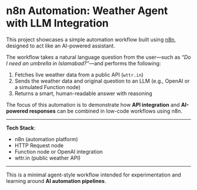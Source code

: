 # n8n Automation: Weather Agent with LLM Integration

This project showcases a simple automation workflow built using [n8n](https://n8n.io/), designed to act like an AI-powered assistant.

The workflow takes a natural language question from the user—such as _“Do I need an umbrella in Islamabad?”_—and performs the following:

1. Fetches live weather data from a public API (`wttr.in`)
2. Sends the weather data and original question to an LLM (e.g., OpenAI or a simulated Function node)
3. Returns a smart, human-readable answer with reasoning

The focus of this automation is to demonstrate how **API integration** and **AI-powered responses** can be combined in low-code workflows using n8n.

---

**Tech Stack**:  
- n8n (automation platform)  
- HTTP Request node  
- Function node or OpenAI integration  
- wttr.in (public weather API)

---

This is a minimal agent-style workflow intended for experimentation and learning around **AI automation pipelines**.
